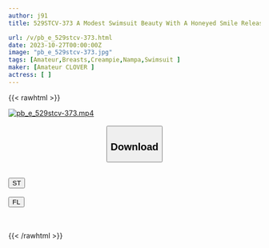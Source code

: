 ```yaml
---
author: j91
title: 529STCV-373 A Modest Swimsuit Beauty With A Honeyed Smile Releases Her Sexual Desire! ! Her Beautiful Body In A Bikini Is Drenched In The Pool! Slimy With Oil! Muddy With Sperm! If You Give Her Plenty Of Blowjob With An Upward Gaze That Is Bound To Explode, Her Pussy Will Immediately Become Wet! Two Consecutive Battles Where You Go Out Of Your Way And Fuck! ! [#Clover×Pool×Nampa #Nao]

url: /v/pb_e_529stcv-373.html
date: 2023-10-27T00:00:00Z
image: "pb_e_529stcv-373.jpg"
tags: [Amateur,Breasts,Creampie,Nampa,Swimsuit ]
maker: [Amateur CLOVER ]
actress: [ ]
---
```



{{< rawhtml >}}

<div class="video" data-videoid="Q27X6P4AOPURV9">
    <a href="javascript:;">
        <img src="https://my.j91.asia/v/pb_e_529stcv-373.jpg" width="WIDTH" height="HEIGHT" alt="pb_e_529stcv-373.mp4" loading="lazy">
    </a>
</div>

<script type="text/javascript" src="https://j91.asia/asset/on-demand-st.js"></script>

<br>
  <link rel="stylesheet" href="https://j91.asia/asset/bs5.css">
  
  <center>
  <button class="btn btn-primary" type="button" data-bs-toggle="collapse" data-bs-target=".multi-collapse" aria-expanded="false" aria-controls="multiCollapseExample1 multiCollapseExample2"><h2>Download</h2></button></center>
</p>
<div class="row">
  <div class="col">
    <div class="collapse multi-collapse" id="multiCollapseExample1">
      <div class="card card-body">
	      	      <br>
<div class="buttons">  
<a href="https://streamtape.to/v/Q27X6P4AOPURV9"><button class="btn-hover color-3"><i class="fa fa-download"></i> ST</button></a></div>
    </div>
  </div>
</div>
  <div class="col">
    <div class="collapse multi-collapse" id="multiCollapseExample2">
      <div class="card card-body">
	      <br>
<div class="buttons">
    <a href="https://filelions.online/f/n12us5w718gh"><button class="btn-hover color-9"><i class="fa fa-download"></i> FL</button></a></div>
<br><br>
      </div>
    </div>
  </div>
</div>

{{< /rawhtml >}}
